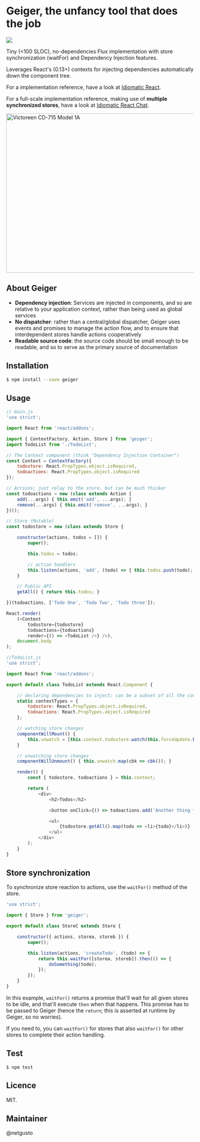 # Geiger, the unfancy tool that does the job

[![](https://api.travis-ci.org/netgusto/Geiger.svg?branch=master)](https://travis-ci.org/netgusto/Geiger?branch=master)

Tiny (<100 SLOC), no-dependencies Flux implementation with store synchronization (waitFor) and Dependency Injection features.

Leverages React's (0.13+) contexts for injecting dependencies automatically down the component tree.

For a implementation reference, have a look at [Idiomatic React](https://github.com/netgusto/IdiomaticReact).

For a full-scale implementation reference, making use of **multiple synchronized stores**, have a look at [Idiomatic React Chat](https://github.com/netgusto/IdiomaticReact/tree/chat).

<a href="https://www.flickr.com/photos/redfiremg/3952257530" title="Victoreen CD-715 Model 1A by Jonathan Ferber, sur Flickr"><img src="https://c2.staticflickr.com/4/3455/3952257530_c274471191_z.jpg?zz=1" width="640" height="427" alt="Victoreen CD-715 Model 1A"></a>

## About Geiger

* **Dependency injection**: Services are injected in components, and so are relative to your application context, rather than being used as global services
* **No dispatcher**: rather than a central/global dispatcher, Geiger uses events and promises to manage the action flow, and to ensure that interdependent stores handle actions cooperatively
* **Readable source code**: the source code should be small enough to be readable, and so to serve as the primary source of documentation

## Installation

```bash
$ npm install --save geiger
```

## Usage

```javascript
// main.js
'use strict';

import React from 'react/addons';

import { ContextFactory, Action, Store } from 'geiger';
import TodoList from './TodoList';

// The Context component (think "Dependency Injection Container")
const Context = ContextFactory({
    todostore: React.PropTypes.object.isRequired,
    todoactions: React.PropTypes.object.isRequired
});

// Actions; just relay to the store, but can be much thicker
const todoactions = new (class extends Action {
    add(...args) { this.emit('add', ...args); }
    remove(...args) { this.emit('remove', ...args); }
})();

// Store (Mutable)
const todostore = new (class extends Store {

    constructor(actions, todos = []) {
        super();

        this.todos = todos;

        // action handlers
        this.listen(actions, 'add', (todo) => { this.todos.push(todo); this.changed(); });
    }

    // Public API
    getAll() { return this.todos; }

})(todoactions, ['Todo One', 'Todo Two', 'Todo three']);

React.render(
    (<Context
        todostore={todostore}
        todoactions={todoactions}
        render={() => <TodoList />} />),
    document.body
);
```

```javascript
//TodoList.js
'use strict';

import React from 'react/addons';

export default class TodoList extends React.Component {

    // declaring dependencies to inject; can be a subset of all the context
    static contextTypes = {
        todostore: React.PropTypes.object.isRequired,
        todoactions: React.PropTypes.object.isRequired
    };

    // watching store changes
    componentWillMount() {
        this.unwatch = [this.context.todostore.watch(this.forceUpdate.bind(this))];
    }

    // unwatching store changes
    componentWillUnmount() { this.unwatch.map(cbk => cbk()); }

    render() {
        const { todostore, todoactions } = this.context;

        return (
            <div>
                <h2>Todos</h2>

                <button onClick={() => todoactions.add('Another thing to do !')}>Add todo</button>

                <ul>
                    {todostore.getAll().map(todo => <li>{todo}</li>)}
                </ul>
            </div>
        );
    }
}

```

## Store synchronization

To synchronize store reaction to actions, use the `waitFor()` method of the store.

```javascript
'use strict';

import { Store } from 'geiger';

export default class StoreC extends Store {

    constructor({ actions, storea, storeb }) {
        super();

        this.listen(actions, 'createTodo', (todo) => {
            return this.waitFor([storea, storeb]).then(() => {
                doSomething(todo);
            });
        });
    }
}
```

In this example, `waitFor()` returns a promise that'll wait for all given stores to be idle, and that'll execute `then` when that happens. This promise has to be passed to Geiger (hence the `return`; this is asserted at runtime by Geiger, so no worries).

If you need to, you can `waitFor()` for stores that also `waitFor()` for other stores to complete their action handling.

## Test

```
$ npm test
```

## Licence

MIT.

## Maintainer

@netgusto
